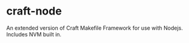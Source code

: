 craft-node
==========

An extended version of Craft Makefile Framework for use with Nodejs. Includes NVM built in.